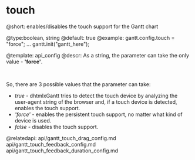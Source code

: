 touch
=============
@short:
	enables/disables the touch support for the Gantt chart

@type:boolean, string 
@default: true
@example:
gantt.config.touch = "force";
...
gantt.init("gantt_here");

@template:	api_config
@descr:
As a string, the parameter can take the only value -  **'force'**.

<br>

So, there are 3 possible values that the parameter can take:

- *true* - dhtmlxGantt tries to detect the touch device by analyzing the user-agent string of the browser and, if a  touch device is detected, enables the touch support.
- *'force'* - enables the persistent touch support, no matter what kind of device is used.
- *false* - disables the touch support.

@relatedapi:
	api/gantt_touch_drag_config.md
    api/gantt_touch_feedback_config.md
    api/gantt_touch_feedback_duration_config.md

    
    


